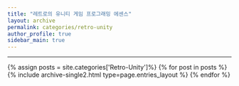 ```yaml
---
title: "레트로의 유니티 게임 프로그래밍 에센스"
layout: archive
permalink: categories/retro-unity
author_profile: true
sidebar_main: true
---
```


***
<!-- 공백포함 -> site.categories.['a b c'] -->

{% assign posts = site.categories['Retro-Unity']%}
{% for post in posts %} {% include archive-single2.html type=page.entries_layout %} {% endfor %}



